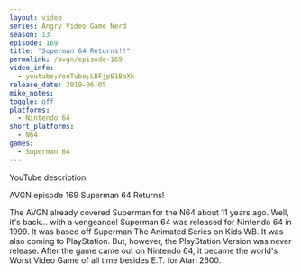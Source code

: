 ```yaml
---
layout: video
series: Angry Video Game Nerd
season: 13
episode: 169
title: "Superman 64 Returns!!"
permalink: /avgn/episode-169
video_info:
  - youtube;YouTube;LBFjpE1BaXk
release_date: 2019-06-05
mike_notes:
toggle: off
platforms:
  - Nintendo 64
short_platforms:
  - N64
games:
  - Superman 64
---
```


<p class="yt-description">YouTube description:</p>

AVGN episode 169 Superman 64 Returns!

The AVGN already covered Superman for the N64 about 11 years ago. Well, it's back... with a vengeance! Superman 64 was released for Nintendo 64 in 1999. It was based off Superman The Animated Series on Kids WB. It was also coming to PlayStation. But, however, the PlayStation Version was never release. After the game came out on Nintendo 64, it became the world's Worst Video Game of all time besides E.T. for Atari 2600.